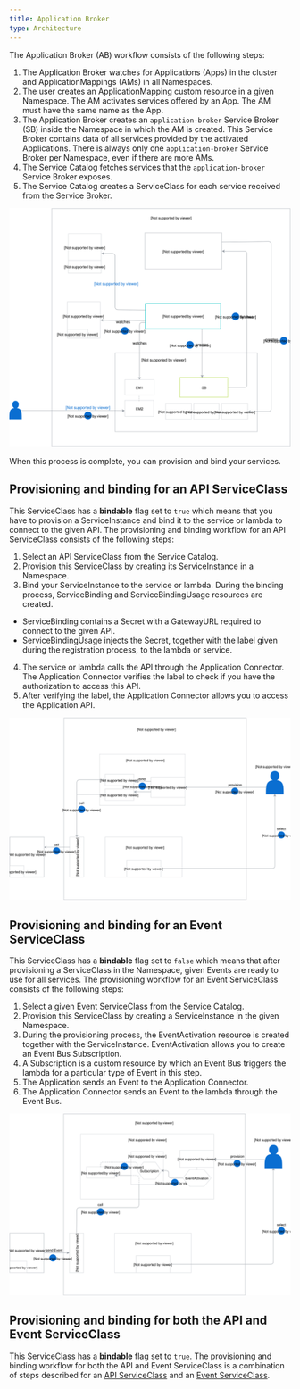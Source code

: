 ```yaml
---
title: Application Broker
type: Architecture
---
```


The Application Broker (AB) workflow consists of the following steps:

1. The Application Broker watches for Applications (Apps) in the cluster and ApplicationMappings (AMs) in all Namespaces.
2. The user creates an ApplicationMapping custom resource in a given Namespace. The AM activates services offered by an App. The AM must have the same name as the App.
3. The Application Broker creates an `application-broker` Service Broker (SB) inside the Namespace in which the AM is created. This Service Broker contains data of all services provided by the activated Applications. There is always only one `application-broker` Service Broker per Namespace, even if there are more AMs.
4. The Service Catalog fetches services that the `application-broker` Service Broker exposes.
5. The Service Catalog creates a ServiceClass for each service received from the Service Broker.

![AB architecture](./assets/004-AB-architecture.svg)

When this process is complete, you can provision and bind your services.

## Provisioning and binding for an API ServiceClass

This ServiceClass has a **bindable** flag set to `true` which means that you have to provision a ServiceInstance and bind it to the service or lambda to connect to the given API. The provisioning and binding workflow for an API ServiceClass consists of the following steps:
1. Select an API ServiceClass from the Service Catalog.
2. Provision this ServiceClass by creating its ServiceInstance in a Namespace.
3. Bind your ServiceInstance to the service or lambda. During the binding process, ServiceBinding and ServiceBindingUsage resources are created.
  * ServiceBinding contains a Secret with a GatewayURL required to connect to the given API.
  * ServiceBindingUsage injects the Secret, together with the label given during the registration process, to the lambda or service.
4. The service or lambda calls the API through the Application Connector. The Application Connector verifies the label to check if you have the authorization to access this API.
5. After verifying the label, the Application Connector allows you to access the Application API.

![API Service Class](./assets/005-AB-API-service-class.svg)

## Provisioning and binding for an Event ServiceClass

This ServiceClass has a **bindable** flag set to `false` which means that after provisioning a ServiceClass in the Namespace, given Events are ready to use for all services. The provisioning workflow for an Event ServiceClass consists of the following steps:
1. Select a given Event ServiceClass from the Service Catalog.
2. Provision this ServiceClass by creating a ServiceInstance in the given Namespace.
3. During the provisioning process, the EventActivation resource is created together with the ServiceInstance. EventActivation allows you to create an Event Bus Subscription.
4. A Subscription is a custom resource by which an Event Bus triggers the lambda for a particular type of Event in this step.
5. The Application sends an Event to the Application Connector.
6. The Application Connector sends an Event to the lambda through the Event Bus.


![Event Service Class](./assets/006-AB-event-service-class.svg)

## Provisioning and binding for both the API and Event ServiceClass

This ServiceClass has a **bindable** flag set to `true`.
The provisioning and binding workflow for both the API and Event ServiceClass is a combination of steps described for an [API ServiceClass](#architecture-the-application-broker-architecture-provisioning-and-binding-for-an-api-serviceclass) and an [Event ServiceClass](#architecture-the-application-broker-architecture-provisioning-and-binding-for-an-event-serviceclass).
